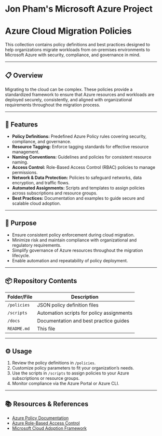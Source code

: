 # Jon Pham's Microsoft Azure Project

# Azure Cloud Migration Policies

This collection contains policy definitions and best practices designed to help organizations migrate workloads from on-premises environments to Microsoft Azure with security, compliance, and governance in mind.

---

## 📋 Overview

Migrating to the cloud can be complex. These policies provide a standardized framework to ensure that Azure resources and workloads are deployed securely, consistently, and aligned with organizational requirements throughout the migration process.

---

## 🚀 Features

- **Policy Definitions:** Predefined Azure Policy rules covering security, compliance, and governance.
- **Resource Tagging:** Enforce tagging standards for effective resource management.
- **Naming Conventions:** Guidelines and policies for consistent resource naming.
- **Access Control:** Role-Based Access Control (RBAC) policies to manage permissions.
- **Network & Data Protection:** Policies to safeguard networks, data encryption, and traffic flows.
- **Automated Assignments:** Scripts and templates to assign policies across subscriptions and resource groups.
- **Best Practices:** Documentation and examples to guide secure and scalable cloud adoption.

---

## 🎯 Purpose

- Ensure consistent policy enforcement during cloud migration.
- Minimize risk and maintain compliance with organizational and regulatory requirements.
- Simplify governance of Azure resources throughout the migration lifecycle.
- Enable automation and repeatability of policy deployment.

---

## 📦 Repository Contents

| Folder/File       | Description                               |
|-------------------|-------------------------------------------|
| `/policies`       | JSON policy definition files               |
| `/scripts`        | Automation scripts for policy assignments |
| `/docs`           | Documentation and best practice guides     |
| `README.md`       | This file                                  |

---

## ⚙️ Usage

1. Review the policy definitions in `/policies`.
2. Customize policy parameters to fit your organization’s needs.
3. Use the scripts in `/scripts` to assign policies to your Azure subscriptions or resource groups.
4. Monitor compliance via the Azure Portal or Azure CLI.

---

## 📚 Resources & References

- [Azure Policy Documentation](https://learn.microsoft.com/en-us/azure/governance/policy/)
- [Azure Role-Based Access Control](https://learn.microsoft.com/en-us/azure/role-based-access-control/)
- [Microsoft Cloud Adoption Framework](https://learn.microsoft.com/en-us/azure/cloud-adoption-framework/)




